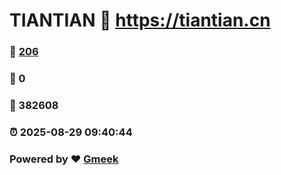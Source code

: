 # TIANTIAN :link: https://tiantian.cn 
### :page_facing_up: [206](https://tiantian.cn/tag.html) 
### :speech_balloon: 0 
### :hibiscus: 382608 
### :alarm_clock: 2025-08-29 09:40:44 
### Powered by :heart: [Gmeek](https://github.com/Meekdai/Gmeek)
